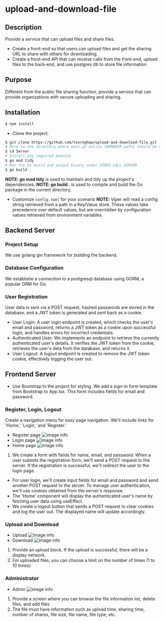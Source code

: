 # upload-and-download-file

## Description
Provide a service that can upload files and share files.
* Create a front-end so that users can upload files and get the sharing URL to share with others for downloading.
* Create a front-end API that can receive calls from the front-end, upload files to the back-end, and use postgres db to store file information
 
## Purpose
Different from the public file sharing function, provide a service that can provide organizations with secure uploading and sharing.

## Installation
```bash
$ npm install
```

* Clone the project:

```bash
$ git clone https://github.com/tsornghaw/upload-and-download-file.git
# Move to the directory where main.go exists [WORKDIR paths should be absolute]
$ cd Server
# Install any required modules
$ go mod tidy
# Run the Go build and output binary under VIDEO-CALL-SERVER
$ go build .
```

**NOTE: go mod tidy** is used to maintain and tidy up the project's dependencies.
**NOTE: go build .** is used to compile and build the Go package in the current directory.

* Customize `config.toml` for your scenario
**NOTE:** Viper will read a config string retrieved from a path in a Key/Value store. These values take precedence over default values, but are overridden by configuration values retrieved from environment variables.

## Backend Server
### Project Setup
We use golang gin framework for building the backend.
### Database Configuration
We establishe a connection to a postgresql database using GORM, a popular ORM for Go.
### User Registration
User data is sent via a POST request, hashed passwords are stored in the database, and a JWT token is generated and sent back as a cookie.
* User Login: A user login endpoint is created, which checks the user's email and password, returns a JWT token as a cookie upon successful login, and handles errors for incorrect credentials.
* Authenticated User: We implements an endpoint to retrieve the currently authenticated user's details. It verifies the JWT token from the cookie, retrieves the user's data from the database, and returns it.
* User Logout: A logout endpoint is created to remove the JWT token cookie, effectively logging the user out.

## Frontend Server
* Use Bootstrap to the project for styling. We add a sign-in form template from Bootstrap to App.tsx. This form includes fields for email and password.
### Register, Login, Logout
Create a navigation menu for easy page navigation. We'll include links for 'Home,' 'Login,' and 'Register.'
* Register page
![image info](./Demo/Register.png)
* Login page
![image info](./Demo/Login.png)
* Home page
![image info](./Demo/Home.png)
1. We create a form with fields for name, email, and password. When a user submits the registration form, we'll send a POST request to the server. If the registration is successful, we'll redirect the user to the login page.
* For user login, we'll create input fields for email and password and send another POST request to the server. To manage user authentication, we'll use cookies obtained from the server's response.
* The 'Home' component will display the authenticated user's name by fetching user data using useEffect.
* We create a logout button that sends a POST request to clear cookies and log the user out. The displayed name will update accordingly.

### Upload and Download
* Upload
![image info](./Demo/Upload.png)
* Download
![image info](./Demo/Download.png)
1. Provide an upload block. If the upload is successful, there will be a display network.
2. For uploaded files, you can choose a limit on the number of times (1 to 10 times)

### Administrator
* Admin
![image info](./Demo/Download.png)
1. Provide a screen where you can browse the file information list, delete files, and add files
2. The file must have information such as upload time, sharing time, number of shares, file size, file name, file type, etc.